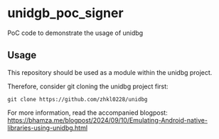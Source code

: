 # unidgb_poc_signer
PoC code to demonstrate the usage of unidbg


## Usage
This repository should be used as a module within the unidbg project.

Therefore, consider git cloning the unidbg project first:
```
git clone https://github.com/zhkl0228/unidbg
```

For more information, read the accompanied blogpost:<br>
https://bhamza.me/blogpost/2024/09/10/Emulating-Android-native-libraries-using-unidbg.html
